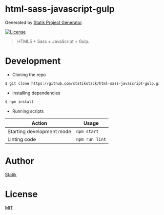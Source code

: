 # html-sass-javascript-gulp

Generated by [Statik Project Generator](https://github.com/statikstack/generator-node).

[![License][license-badge]][license-url]

> HTML5 + Sass + JavaScript + Gulp.

# Development

- Cloning the repo

```bash
$ git clone https://github.com/statikstack/html-sass-javascript-gulp.git
```

- Installing dependencies

```bash
$ npm install
```

- Running scripts

| Action                    | Usage          |
| ------------------------- | -------------- |
| Starting development mode | `npm start`    |
| Linting code              | `npm run lint` |

# Author

[Statik](https://twitter.com/statikstack)

# License

[MIT](https://github.com/statikstack/html-sass-javascript-gulp/blob/master/LICENSE)

[license-badge]: https://img.shields.io/github/license/statikstack/html-sass-javascript-gulp.svg
[license-url]: https://opensource.org/licenses/MIT
